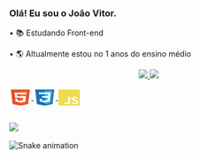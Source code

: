 ### Olá! Eu sou o João Vitor.

• 📚 Estudando Front-end
<p>• 🌎 Altualmente estou no 1 anos do ensino médio</p>


<div align="center">
  <a href="https://github.com/JoaoVyt0r">
  <img height="180em" src="https://github-readme-stats.vercel.app/api?username=JoaoVyt0r&show_icons=true&theme=dark&include_all_commits=true&count_private=true"/>
  <img height="180em" src="https://github-readme-stats.vercel.app/api/top-langs/?username=JoaoVyt0r&layout=compact&langs_count=7&theme=dark"/>
</div>
  
</div>
<div style="display: inline_block"><br>
  <img align="center" alt="Rafa-HTML" height="30" width="40" src="https://raw.githubusercontent.com/devicons/devicon/master/icons/html5/html5-original.svg">
  <img align="center" alt="Rafa-CSS" height="30" width="40" src="https://raw.githubusercontent.com/devicons/devicon/master/icons/css3/css3-original.svg">
  <img align="center" alt="Rafa-Js" height="30" width="40" src="https://raw.githubusercontent.com/devicons/devicon/master/icons/javascript/javascript-plain.svg">
</div>

##

<div>
  <a href = "mailto:jv498915@gmail.com"><img src="https://img.shields.io/badge/-Gmail-%23333?style=for-the-badge&logo=gmail&logoColor=white" target="_blank"></a>  
</div>

![Snake animation](https://github.com/JoaoVyt0r/JoaoVyt0r/blob/output/github-contribution-grid-snake.svg)

